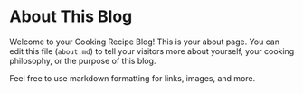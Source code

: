 # About This Blog

Welcome to your Cooking Recipe Blog! This is your about page. You can edit this file (`about.md`) to tell your visitors more about yourself, your cooking philosophy, or the purpose of this blog.

Feel free to use markdown formatting for links, images, and more.
